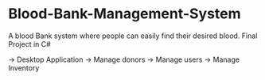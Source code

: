 # Blood-Bank-Management-System
A blood Bank system where people can easily find their desired blood. Final Project in C#

-> Desktop Application
-> Manage donors
-> Manage users
-> Manage Inventory 
